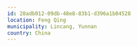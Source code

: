 ```yaml
---
id: 28adb012-09db-48e8-83b1-d396a1b04528
location: Feng Qing
municipality: Lincang, Yunnan
country: China
---
```

